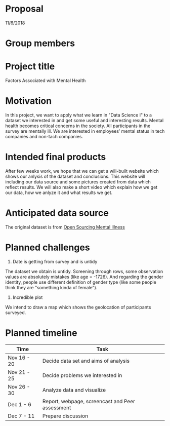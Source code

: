 Proposal
================
11/6/2018

Group members
=============

Project title
=============

Factors Associated with Mental Health

Motivation
==========

In this project, we want to apply what we learn in "Data Science I" to a dataset we interested in and get some useful and interesting results. Mental health becomes critical concerns in the society. All participants in the survey are mentally ill. We are interested in employees’ mental status in tech companies and non-tach companies.

Intended final products
=======================

After few weeks work, we hope that we can get a will-built website which shows our anlysis of the dataset and conclusions. This website will including our data source and some pictures created from data which reflect results. We will also make a short video which explain how we get our data, how we anlyze it and what results we get.

Anticipated data source
=======================

The original dataset is from [Open Sourcing Mental Illness](https://osmihelp.org/research/)

Planned challenges
==================

1.  Date is getting from survey and is untidy

The dataset we obtain is untidy. Screening through rows, some observation values are absolutely mistakes (like age = -1726). And regarding the gender identity, people use different definition of gender type (like some people think they are "something kinda of female").

1.  Incredible plot

We intend to draw a map which shows the geolocation of participants surveyed.

Planned timeline
================

| Time        | Task                                            |
|-------------|-------------------------------------------------|
| Nov 16 - 20 | Decide data set and aims of analysis            |
| Nov 21 - 25 | Decide problems we interested in                |
| Nov 26 - 30 | Analyze data and visualize                      |
| Dec 1 - 6   | Report, webpage, screencast and Peer assessment |
| Dec 7 - 11  | Prepare discussion                              |
